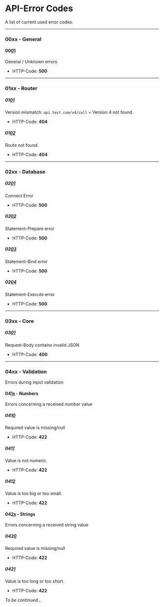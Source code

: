 # API-Error Codes
A list of current used error codes.


---
### 00xx - General

#### 00<span style="text-decoration:underline">01</span>
General / Unknown errors
- HTTP-Code: <b>500</b>


---
### 01xx - Router

##### 01<span style="text-decoration:underline">01</span>
Version mismatch: `api.test.com/v4/call` = Version 4 not found.
- HTTP-Code: <b>404</b>

##### 01<span style="text-decoration:underline">02</span>
Route not found.
- HTTP-Code: <b>404</b>


---
### 02xx - Database

##### 02<span style="text-decoration:underline">01</span>
Connect Error
- HTTP-Code: <b>500</b>

##### 02<span style="text-decoration:underline">02</span>
Statement-Prepare error
- HTTP-Code: <b>500</b>

##### 02<span style="text-decoration:underline">03</span>
Statement-Bind error
- HTTP-Code: <b>500</b>

##### 02<span style="text-decoration:underline">04</span>
Statement-Execute error
- HTTP-Code: <b>500</b>


---
### 03xx - Core

##### 03<span style="text-decoration:underline">01</span>
Request-Body contains invalid JSON
- HTTP-Code: <b>400</b>


---
### 04xx - Validation
Errors during input validation

#### 04<span style="text-decoration:underline">1x</span> - Numbers
Errors concerning a received number value

##### 041<span style="text-decoration:underline">0</span>
Required value is missing/null
- HTTP-Code: <b>422</b>

##### 041<span style="text-decoration:underline">1</span>
Value is not numeric.
- HTTP-Code: <b>422</b>

##### 041<span style="text-decoration:underline">2</span>
Value is too big or too small.
- HTTP-Code: <b>422</b>


#### 04<span style="text-decoration:underline">2x</span> - Strings
Errors concerning a received string value

##### 042<span style="text-decoration:underline">0</span>
Required value is missing/null
- HTTP-Code: <b>422</b>

##### 042<span style="text-decoration:underline">1</span>
Value is too long or too short.
- HTTP-Code: <b>422</b>

*To be continued...*